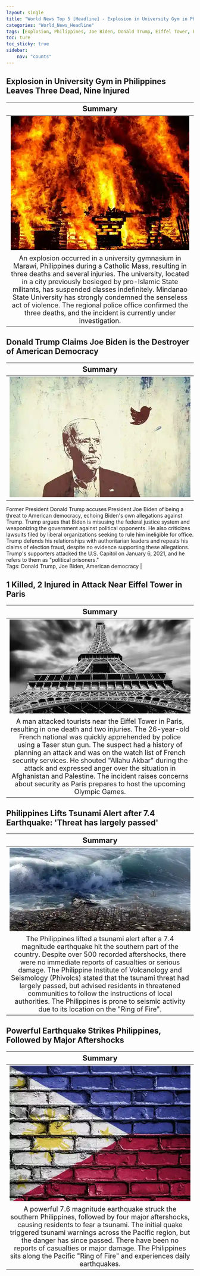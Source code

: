 ```yaml
---
layout: single
title: "World News Top 5 [Headline] - Explosion in University Gym in Philippines, 1 Killed, 2 Injured in Attack Near Eiffel Tower in Paris"
categories: "World_News_Headline"
tags: [Explosion, Philippines, Joe Biden, Donald Trump, Eiffel Tower, Paris, Tsunami, Earthquake]
toc: ture
toc_sticky: true
sidebar:
    nav: "counts"
---
```


<style>
table th:first-of-type {
    width: 100%;
    font-size: 20px;
}
table td:nth-of-type(1) {
    width: 100%;
    font-size: 18px;
}
</style>

## Explosion in University Gym in Philippines Leaves Three Dead, Nine Injured

Summary | 
:---:|
![](/assets/images/2023-12-03-World_News_Headline_231203_1-1.webp) |
An explosion occurred in a university gymnasium in Marawi, Philippines during a Catholic Mass, resulting in three deaths and several injuries. The university, located in a city previously besieged by pro-Islamic State militants, has suspended classes indefinitely. Mindanao State University has strongly condemned the senseless act of violence. The regional police office confirmed the three deaths, and the incident is currently under investigation. |

## Donald Trump Claims Joe Biden is the Destroyer of American Democracy

Summary | 
:---:|
![](/assets/images/2023-12-03-World_News_Headline_231203_1-2.webp) |
Former President Donald Trump accuses President Joe Biden of being a threat to American democracy, echoing Biden's own allegations against Trump. Trump argues that Biden is misusing the federal justice system and weaponizing the government against political opponents. He also criticizes lawsuits filed by liberal organizations seeking to rule him ineligible for office. Trump defends his relationships with authoritarian leaders and repeats his claims of election fraud, despite no evidence supporting these allegations. Trump's supporters attacked the U.S. Capitol on January 6, 2021, and he refers to them as "political prisoners."  
Tags: Donald Trump, Joe Biden, American democracy |

## 1 Killed, 2 Injured in Attack Near Eiffel Tower in Paris

Summary | 
:---:|
![](/assets/images/2023-12-03-World_News_Headline_231203_1-3.webp) |
A man attacked tourists near the Eiffel Tower in Paris, resulting in one death and two injuries. The 26-year-old French national was quickly apprehended by police using a Taser stun gun. The suspect had a history of planning an attack and was on the watch list of French security services. He shouted "Allahu Akbar" during the attack and expressed anger over the situation in Afghanistan and Palestine. The incident raises concerns about security as Paris prepares to host the upcoming Olympic Games. |

## Philippines Lifts Tsunami Alert after 7.4 Earthquake: 'Threat has largely passed'

Summary | 
:---:|
![](/assets/images/2023-12-03-World_News_Headline_231203_1-4.webp) |
The Philippines lifted a tsunami alert after a 7.4 magnitude earthquake hit the southern part of the country. Despite over 500 recorded aftershocks, there were no immediate reports of casualties or serious damage. The Philippine Institute of Volcanology and Seismology (Phivolcs) stated that the tsunami threat had largely passed, but advised residents in threatened communities to follow the instructions of local authorities. The Philippines is prone to seismic activity due to its location on the "Ring of Fire". |

## Powerful Earthquake Strikes Philippines, Followed by Major Aftershocks

Summary | 
:---:|
![](/assets/images/2023-12-03-World_News_Headline_231203_1-5.webp) |
A powerful 7.6 magnitude earthquake struck the southern Philippines, followed by four major aftershocks, causing residents to fear a tsunami. The initial quake triggered tsunami warnings across the Pacific region, but the danger has since passed. There have been no reports of casualties or major damage. The Philippines sits along the Pacific "Ring of Fire" and experiences daily earthquakes. |